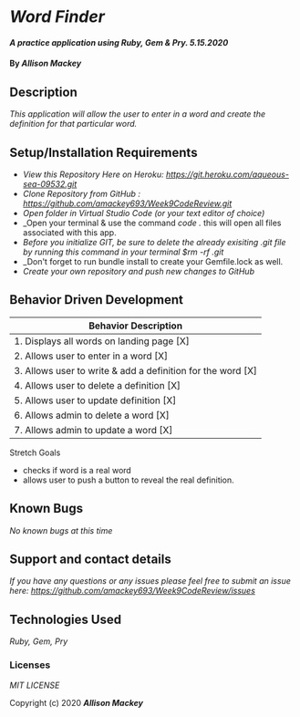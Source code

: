 # _Word Finder_

#### _A practice application using Ruby, Gem & Pry. 5.15.2020_

#### By _**Allison Mackey**_

## Description

_This application will allow the user to enter in a word and create the definition for that particular word._ 

## Setup/Installation Requirements

* _View this Repository Here on Heroku: https://git.heroku.com/aqueous-sea-09532.git_
* _Clone Repository from GitHub :  https://github.com/amackey693/Week9CodeReview.git_
* _Open folder in Virtual Studio Code (or your text editor of choice)_
* _Open your terminal & use the command _code ._ this will open all files associated with this app. 
* _Before you initialize GIT, be sure to delete the already exisiting .git file by running this command in your terminal $rm -rf .git_
* _Don't forget to run bundle install to create your Gemfile.lock as well.
* _Create your own repository and push new changes to GitHub_

## Behavior Driven Development 


|   Behavior Description        |
|-------------------------------|
| 1. Displays all words on landing page [X]|
| 2. Allows user to enter in a word [X]|
| 3. Allows user to write & add a definition for the word [X]|
| 4. Allows user to delete a definition [X]|
| 5. Allows user to update definition   [X]|
| 6. Allows admin to delete a word [X]|
| 7. Allows admin to update a word [X]|

Stretch Goals
- checks if word is a real word 
- allows user to push a button to reveal the real definition. 

## Known Bugs

_No known bugs at this time_

## Support and contact details

_If you have any questions or any issues please feel free to submit an issue here: https://github.com/amackey693/Week9CodeReview/issues_

## Technologies Used

_Ruby, Gem, Pry_ 


### Licenses
*MIT LICENSE*

Copyright (c) 2020 **_Allison Mackey_**
